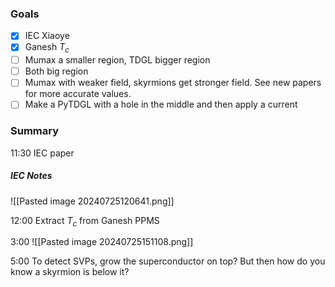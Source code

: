 ### Goals
- [x] IEC Xiaoye
- [x] Ganesh $T_c$
- [ ] Mumax a smaller region, TDGL bigger region
- [ ] Both big region
- [ ] Mumax with weaker field, skyrmions get stronger field. See new papers for more accurate values.
- [ ] Make a PyTDGL with a hole in the middle and then apply a current
### Summary
11:30 IEC paper
##### IEC Notes
![[Pasted image 20240725120641.png]]

12:00 Extract $T_c$ from Ganesh PPMS

3:00
![[Pasted image 20240725151108.png]]

5:00 To detect SVPs, grow the superconductor on top? But then how do you know a skyrmion is below it?